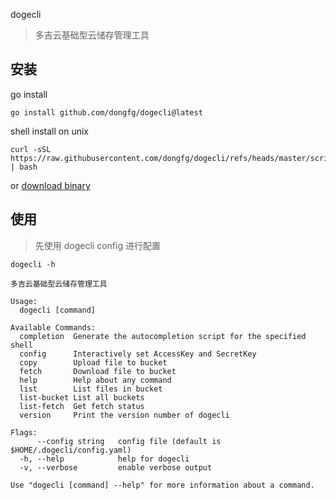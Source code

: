 dogecli
> 多吉云基础型云储存管理工具

## 安装

go install

```shell
go install github.com/dongfg/dogecli@latest
```

shell install on unix
```shell
curl -sSL https://raw.githubusercontent.com/dongfg/dogecli/refs/heads/master/scripts/install.sh | bash
```

or [download binary](https://github.com/dongfg/dogecli/releases)

## 使用

> 先使用 dogecli config 进行配置

```shell
dogecli -h

多吉云基础型云储存管理工具

Usage:
  dogecli [command]

Available Commands:
  completion  Generate the autocompletion script for the specified shell
  config      Interactively set AccessKey and SecretKey
  copy        Upload file to bucket
  fetch       Download file to bucket
  help        Help about any command
  list        List files in bucket
  list-bucket List all buckets
  list-fetch  Get fetch status
  version     Print the version number of dogecli

Flags:
      --config string   config file (default is $HOME/.dogecli/config.yaml)
  -h, --help            help for dogecli
  -v, --verbose         enable verbose output

Use "dogecli [command] --help" for more information about a command.
```